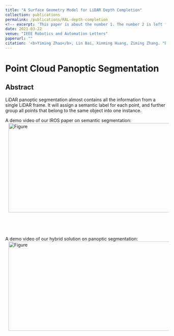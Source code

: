 ```yaml
---
title: "A Surface Geometry Model for LiDAR Depth Completion"
collection: publications
permalink: /publications/RAL-depth-completion
<!-- excerpt: 'This paper is about the number 1. The number 2 is left for future work.' -->
date: 2021-03-22
venue: "IEEE Robotics and Automation Letters"
paperurl: ""
citation: '<b>Yiming Zhao</b>, Lin Bai, Xinming Huang, Ziming Zhang. "Deep Lucas-Kanade Homography for Multimodal Image Alignment". <i>CVPR</i>. 2021.'
---
```

# Point Cloud Panoptic Segmentation

## Abstract
LiDAR panoptic segmentation almost contains all the information from a single LiDAR frame. It will assign a semantic label for each point, and further group all points that belong to the same object into one instance.  

A demo video of our IROS paper on semantic segmentation:
<br />
<img src="https://github.com/placeforyiming/placeforyiming.github.io/blob/master/images/semantic.gif?raw=true" alt="Figure" style="width: 540px; height: 280px;" hspace="10" align="left"/>

<br />
<br /><br /><br /><br /><br /><br /><br /><br /><br /><br /><br /><br /><br /><br /><br /><br /><br /><br /><br />
A demo video of our hybrid solution on panoptic segmentation:
<img src="https://github.com/placeforyiming/placeforyiming.github.io/blob/master/images/panoptic.gif?raw=true" alt="Figure" style="width: 540px; height: 280px;" hspace="10" align="left"/>


